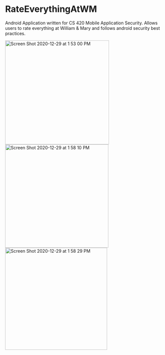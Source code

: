 # RateEverythingAtWM
Android Application written for CS 420 Mobile Application Security.  Allows users to rate everything at William &amp; Mary and follows android security best practices.

<img width="335" alt="Screen Shot 2020-12-29 at 1 53 00 PM" src="https://user-images.githubusercontent.com/25231780/103307422-f9a6f280-49dd-11eb-983a-e286150d9084.png">

<img width="333" alt="Screen Shot 2020-12-29 at 1 58 10 PM" src="https://user-images.githubusercontent.com/25231780/103307429-fc094c80-49dd-11eb-8ce5-6d4a3af3c13a.png">

<img width="329" alt="Screen Shot 2020-12-29 at 1 58 29 PM" src="https://user-images.githubusercontent.com/25231780/103307432-fe6ba680-49dd-11eb-8b7b-fbe14597b929.png">
